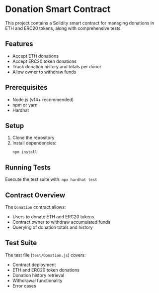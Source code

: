 # Donation Smart Contract

This project contains a Solidity smart contract for managing donations in ETH and ERC20 tokens, along with comprehensive tests.

## Features

- Accept ETH donations
- Accept ERC20 token donations
- Track donation history and totals per donor
- Allow owner to withdraw funds

## Prerequisites

- Node.js (v14+ recommended)
- npm or yarn
- Hardhat

## Setup

1. Clone the repository
2. Install dependencies:
   ```
   npm install
   ```

## Running Tests

Execute the test suite with:
    ```
    npx hardhat test
    ```


## Contract Overview

The `Donation` contract allows:
- Users to donate ETH and ERC20 tokens
- Contract owner to withdraw accumulated funds
- Querying of donation totals and history

## Test Suite

The test file (`test/Donation.js`) covers:
- Contract deployment
- ETH and ERC20 token donations
- Donation history retrieval
- Withdrawal functionality
- Error cases